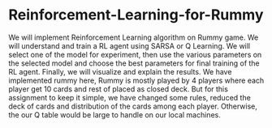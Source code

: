 # Reinforcement-Learning-for-Rummy

We will implement Reinforcement Learning algorithm on Rummy game. We will understand and train a RL agent using SARSA or Q Learning. We will select one of the model for experiment, then use the various parameters on the selected model and choose the best parameters for final training of the RL agent. Finally, we will visualize and explain the results. We have implemented rummy here, Rummy is mostly played by 4 players where each player get 10 cards and rest of placed as closed deck. But for this assignment to keep it simple, we have changed some rules, reduced the deck of cards and distribution of the cards among each player. Otherwise, the our Q table would be large to handle on our local machines.
